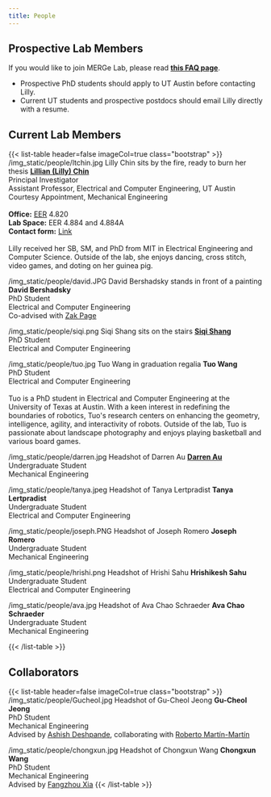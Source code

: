 ```yaml
---
title: People
---
```


## Prospective Lab Members
If you would like to join MERGe Lab, please read [**this FAQ page**](https://lillych.in/faq/admissions/).
* Prospective PhD students should apply to UT Austin before contacting Lilly.
* Current UT students and prospective postdocs should email Lilly directly with a resume.

## Current Lab Members
<!-- image link, alt text + as many rows as you want -->
{{< list-table header=false imageCol=true class="bootstrap" >}}
/img_static/people/ltchin.jpg
Lilly Chin sits by the fire, ready to burn her thesis
**[Lillian (Lilly) Chin](https://lillych.in)**<br>Principal Investigator<br>Assistant Professor, Electrical and Computer Engineering, UT Austin<br>Courtesy Appointment, Mechanical Engineering<br><br>**Office:** [EER](https://utdirect.utexas.edu/apps/campus/buildings/nlogon/maps/UTM/EER/) 4.820<br>**Lab Space:** EER 4.884 and 4.884A<br>**Contact form:** [Link](https://litchin.wordpress.com/contact/)<br><br>Lilly received her SB, SM, and PhD from MIT in Electrical Engineering and Computer Science. Outside of the lab, she enjoys dancing, cross stitch, video games, and doting on her guinea pig.

/img_static/people/david.JPG
David Bershadsky stands in front of a painting
**David Bershadsky**<br>PhD Student<br>Electrical and Computer Engineering<br>Co-advised with [Zak Page](https://www.zpagegroup.com/zak-page-1)

/img_static/people/siqi.png
Siqi Shang sits on the stairs
**[Siqi Shang](https://siqishang.github.io)**<br>PhD Student<br>Electrical and Computer Engineering

/img_static/people/tuo.jpg
Tuo Wang in graduation regalia
**Tuo Wang**<br>PhD Student<br>Electrical and Computer Engineering<br><br>Tuo is a PhD student in Electrical and Computer Engineering at the University of Texas at Austin. With a keen interest in redefining the boundaries of robotics, Tuo's research centers on enhancing the geometry, intelligence, agility, and interactivity of robots. Outside of the lab, Tuo is passionate about landscape photography and enjoys playing basketball and various board games.

/img_static/people/darren.jpg
Headshot of Darren Au
**[Darren Au](https://www.darrenau.com)**<br>Undergraduate Student<br>Mechanical Engineering

/img_static/people/tanya.jpeg
Headshot of Tanya Lertpradist
**Tanya Lertpradist**<br>Undergraduate Student<br>Electrical and Computer Engineering

/img_static/people/joseph.PNG
Headshot of Joseph Romero
**Joseph Romero**<br>Undergraduate Student<br>Mechanical Engineering

/img_static/people/hrishi.png
Headshot of Hrishi Sahu
**Hrishikesh Sahu**<br>Undergraduate Student<br>Electrical and Computer Engineering

/img_static/people/ava.jpg
Headshot of Ava Chao Schraeder
**Ava Chao Schraeder**<br>Undergraduate Student<br>Mechanical Engineering

{{< /list-table >}}

## Collaborators
<!-- image link, alt text + as many rows as you want -->
{{< list-table header=false imageCol=true class="bootstrap" >}}
/img_static/people/Gucheol.jpg
Headshot of Gu-Cheol Jeong
**Gu-Cheol Jeong**<br>PhD Student<br>Mechanical Engineering<br>Advised by [Ashish Deshpande](https://reneu.robotics.utexas.edu/members/ashish-deshpande), collaborating with [Roberto Martín-Martín](https://robertomartinmartin.com/)

/img_static/people/chongxun.jpg
Headshot of Chongxun Wang
**Chongxun Wang**<br>PhD Student<br>Mechanical Engineering<br>Advised by [Fangzhou Xia](https://xiafz.info)
{{< /list-table >}}

<!-- ## Alumni

{{< list-table header=true imageCol=false class="bootstrap" >}}
Who
When
Where Next?

[Bob](https://www.google.com)
2023-2024
hella

{{< /list-table >}} -->